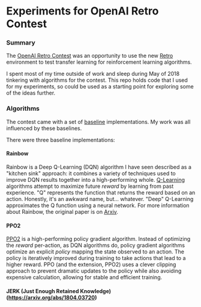 # Experiments for OpenAI Retro Contest


### Summary
The [OpenAI Retro Contest](https://contest.openai.com/) was an opportunity to use the new [Retro](https://github.com/openai/retro) environment to test transfer learning for reinforcement learning algorithms.

I spent most of my time outside of work and sleep during May of 2018 tinkering with algorithms for the contest. This repo holds code that I used for my experiments, so could be used as a starting point for exploring some of the ideas further.

### Algorithms
The contest came with a set of [baseline](https://github.com/openai/retro-baselines) implementations. My work was all influenced by these baselines.

There were three baseline implementations:

#### Rainbow
Rainbow is a Deep Q-Learning (DQN) algorithm I have seen described as a "kitchen sink" approach: it combines a variety of techniques used to improve DQN results together into a high-performing whole. [Q-Learning](https://en.wikipedia.org/wiki/Q-learning) algorithms attempt to maximize future _reward_ by learning from past experience. "Q" represents the function that returns the reward based on an action. Honestly, it's an awkward name, but... whatever. "Deep" Q-Learning approximates the Q function using a neural network. For more information about Rainbow, the original paper is on [Arxiv](https://arxiv.org/abs/1710.02298).

#### PPO2
[PPO2](https://blog.openai.com/openai-baselines-ppo/) is a high-performing policy gradient algorithm. Instead of optimizing the _reward_ per-action, as DQN algorithms do, policy gradient algorithms optimize an explicit _policy_ mapping the state observed to an action. The policy is iteratively improved during training to take actions that lead to a higher reward. PPO (and the extension, PPO2) uses a clever clipping approach to prevent dramatic updates to the policy while also avoiding expensive calculation, allowing for stable and efficient training.

#### JERK (Just Enough Retained Knowledge) (https://arxiv.org/abs/1804.03720)
